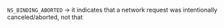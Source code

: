 `NS_BINDING_ABORTED` -> it indicates that a network request was intentionally canceled/aborted, not that 